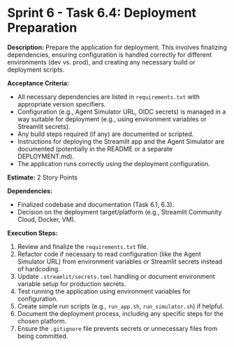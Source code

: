 # Sprint 6 - Task 6.4: Deployment Preparation

**Description:**
Prepare the application for deployment. This involves finalizing dependencies, ensuring configuration is handled correctly for different environments (dev vs. prod), and creating any necessary build or deployment scripts.

**Acceptance Criteria:**
- All necessary dependencies are listed in `requirements.txt` with appropriate version specifiers.
- Configuration (e.g., Agent Simulator URL, OIDC secrets) is managed in a way suitable for deployment (e.g., using environment variables or Streamlit secrets).
- Any build steps required (if any) are documented or scripted.
- Instructions for deploying the Streamlit app and the Agent Simulator are documented (potentially in the README or a separate DEPLOYMENT.md).
- The application runs correctly using the deployment configuration.

**Estimate:**
2 Story Points

**Dependencies:**
- Finalized codebase and documentation (Task 6.1, 6.3).
- Decision on the deployment target/platform (e.g., Streamlit Community Cloud, Docker, VM).

**Execution Steps:**
1.  Review and finalize the `requirements.txt` file.
2.  Refactor code if necessary to read configuration (like the Agent Simulator URL) from environment variables or Streamlit secrets instead of hardcoding.
3.  Update `.streamlit/secrets.toml` handling or document environment variable setup for production secrets.
4.  Test running the application using environment variables for configuration.
5.  Create simple run scripts (e.g., `run_app.sh`, `run_simulator.sh`) if helpful.
6.  Document the deployment process, including any specific steps for the chosen platform.
7.  Ensure the `.gitignore` file prevents secrets or unnecessary files from being committed.
